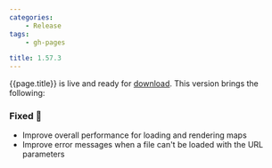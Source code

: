 ```yaml
---
categories:
    - Release
tags:
    - gh-pages

title: 1.57.3
---
```


{{page.title}} is live and ready for [download](https://github.com/MaibornWolff/codecharta/releases/tag/{{page.title}}). This version brings the following:

### Fixed 🐞

-   Improve overall performance for loading and rendering maps
-   Improve error messages when a file can't be loaded with the URL parameters
